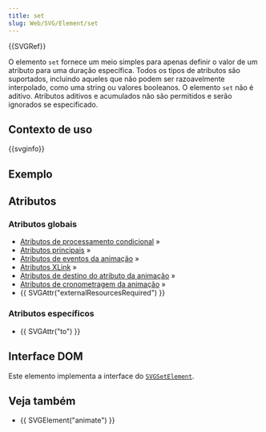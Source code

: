 ```yaml
---
title: set
slug: Web/SVG/Element/set
---
```


{{SVGRef}}

O elemento `set` fornece um meio simples para apenas definir o valor de um atributo para uma duração específica. Todos os tipos de atributos são suportados, incluindo aqueles que não podem ser razoavelmente interpolado, como uma string ou valores booleanos. O elemento `set` não é aditivo. Atributos aditivos e acumulados não são permitidos e serão ignorados se especificado.

## Contexto de uso

{{svginfo}}

## Exemplo

## Atributos

### Atributos globais

- [Atributos de processamento condicional](/pt-BR/SVG/Attribute#ConditionalProccessing) »
- [Atributos principais](/pt-BR/SVG/Attribute#Core) »
- [Atributos de eventos da animação](/pt-BR/SVG/Attribute#AnimationEvent) »
- [Atributos XLink](/pt-BR/SVG/Attribute#XLink) »
- [Atributos de destino do atributo da animação](/pt-BR/SVG/Attribute#AnimationAttributeTarget) »
- [Atributos de cronometragem da animação](/pt-BR/SVG/Attribute#AnimationTiming) »
- {{ SVGAttr("externalResourcesRequired") }}

### Atributos específicos

- {{ SVGAttr("to") }}

## Interface DOM

Este elemento implementa a interface do [`SVGSetElement`](/pt-BR/DOM/SVGSetElement).

## Veja também

- {{ SVGElement("animate") }}
